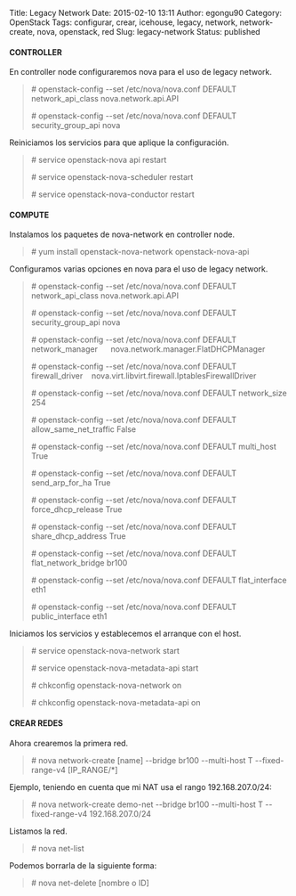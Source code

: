 Title: Legacy Network
Date: 2015-02-10 13:11
Author: egongu90
Category: OpenStack
Tags: configurar, crear, icehouse, legacy, network, network-create, nova, openstack, red
Slug: legacy-network
Status: published

#### CONTROLLER

En controller node configuraremos nova para el uso de legacy network.

> \# openstack-config --set /etc/nova/nova.conf DEFAULT
> network\_api\_class nova.network.api.API
>
> \# openstack-config --set /etc/nova/nova.conf DEFAULT
> security\_group\_api nova

Reiniciamos los servicios para que aplique la configuración.

> \# service openstack-nova api restart
>
> \# service openstack-nova-scheduler restart
>
> \# service openstack-nova-conductor restart

#### COMPUTE

Instalamos los paquetes de nova-network en controller node.

> \# yum install openstack-nova-network openstack-nova-api

Configuramos varias opciones en nova para el uso de legacy network.

> \# openstack-config --set /etc/nova/nova.conf DEFAULT
> network\_api\_class nova.network.api.API
>
> \# openstack-config --set /etc/nova/nova.conf DEFAULT
> security\_group\_api nova
>
> \# openstack-config --set /etc/nova/nova.conf DEFAULT network\_manager
>      nova.network.manager.FlatDHCPManager
>
> \# openstack-config --set /etc/nova/nova.conf DEFAULT firewall\_driver
>    nova.virt.libvirt.firewall.IptablesFirewallDriver
>
> \# openstack-config --set /etc/nova/nova.conf DEFAULT network\_size
> 254
>
> \# openstack-config --set /etc/nova/nova.conf DEFAULT
> allow\_same\_net\_traffic False
>
> \# openstack-config --set /etc/nova/nova.conf DEFAULT multi\_host True
>
> \# openstack-config --set /etc/nova/nova.conf DEFAULT
> send\_arp\_for\_ha True
>
> \# openstack-config --set /etc/nova/nova.conf DEFAULT
> force\_dhcp\_release True
>
> \# openstack-config --set /etc/nova/nova.conf DEFAULT
> share\_dhcp\_address True
>
> \# openstack-config --set /etc/nova/nova.conf DEFAULT
> flat\_network\_bridge br100
>
> \# openstack-config --set /etc/nova/nova.conf DEFAULT flat\_interface
> eth1
>
> \# openstack-config --set /etc/nova/nova.conf DEFAULT
> public\_interface eth1

Iniciamos los servicios y establecemos el arranque con el host.

> \# service openstack-nova-network start
>
> \# service openstack-nova-metadata-api start
>
> \# chkconfig openstack-nova-network on
>
> \# chkconfig openstack-nova-metadata-api on

#### CREAR REDES

Ahora crearemos la primera red.

> \# nova network-create [name] --bridge br100 --multi-host T
> --fixed-range-v4 [IP\_RANGE/\*]

Ejemplo, teniendo en cuenta que mi NAT usa el rango 192.168.207.0/24:

> \# nova network-create demo-net --bridge br100 --multi-host T
> --fixed-range-v4 192.168.207.0/24

Listamos la red.

> \# nova net-list

Podemos borrarla de la siguiente forma:

> \# nova net-delete [nombre o ID]
